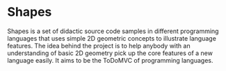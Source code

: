 Shapes
======

Shapes is a set of didactic source code samples in different programming languages that uses simple 2D geometric
concepts to illustrate language features. The idea behind the project is to help anybody with an understanding of basic 2D geometry pick up the core features of a new language easily. It aims to be the ToDoMVC of programming languages.

